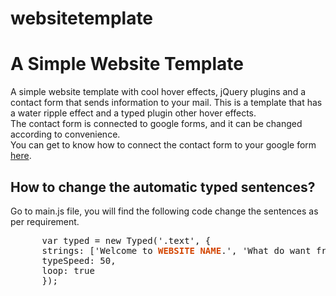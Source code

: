 # websitetemplate
<!DOCTYPE html>
<html>
  <head>
  </head>
  <body>
    <h1>A Simple Website Template</h1>
    <p>A simple website template with cool hover effects, jQuery plugins and a contact form that sends information to your mail.
       This is a template that has a water ripple effect and a typed plugin other hover effects.
        <br>
        The contact form is connected to google forms, and it can be changed according to convenience. 
        <br>
      You can get to know how to connect the contact form to your google form  <a href="https://www.youtube.com/watch?                v=eVvhNAnOf1A" target="_blank" >here</a>.</p>
    <h2>How to change the automatic typed sentences?</h2>
    <p>Go to main.js file, you will find the following code change the sentences as per requirement.
    <pre>
      var typed = new Typed('.text', {
      strings: ['Welcome to <strong style="color:#d34500">WEBSITE NAME</strong>.', 'What do want from Us?',],
      typeSpeed: 50,
      loop: true
      });
    </pre>
  </body>
  <html>
    
    

